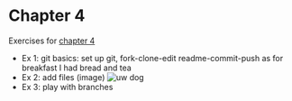 # Chapter 4

Exercises for [chapter 4](https://faculty.washington.edu/otoomet/info201-book/git-basics.html)

* Ex 1: git basics: set up git, fork-clone-edit readme-commit-push
as for breakfast I had bread and tea
* Ex 2: add files (image)
![uw dog](Dubs-7)
* Ex 3: play with branches
